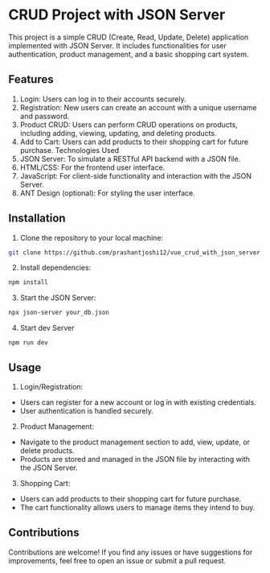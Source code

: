 # CRUD Project with JSON Server
This project is a simple CRUD (Create, Read, Update, Delete) application implemented with JSON Server. It includes functionalities for user authentication, product management, and a basic shopping cart system.

## Features
1. Login: Users can log in to their accounts securely.
2. Registration: New users can create an account with a unique username and password.
3. Product CRUD: Users can perform CRUD operations on products, including adding, viewing, updating, and deleting products.
4. Add to Cart: Users can add products to their shopping cart for future purchase.
Technologies Used
5. JSON Server: To simulate a RESTful API backend with a JSON file.
6. HTML/CSS: For the frontend user interface.
7. JavaScript: For client-side functionality and interaction with the JSON Server.
8. ANT Design (optional): For styling the user interface.

## Installation

1. Clone the repository to your local machine:

```bash
git clone https://github.com/prashantjoshi12/vue_crud_with_json_server.git
```

2. Install dependencies:

```bash
npm install
```

3. Start the JSON Server:

```bash
npx json-server your_db.json
```

4. Start dev Server

```
npm run dev
```

## Usage

1. Login/Registration:

* Users can register for a new account or log in with existing credentials.
* User authentication is handled securely.

2. Product Management:

* Navigate to the product management section to add, view, update, or delete products.
* Products are stored and managed in the JSON file by interacting with the JSON Server.

3. Shopping Cart:

* Users can add products to their shopping cart for future purchase.
* The cart functionality allows users to manage items they intend to buy.

## Contributions
Contributions are welcome! If you find any issues or have suggestions for improvements, feel free to open an issue or submit a pull request.